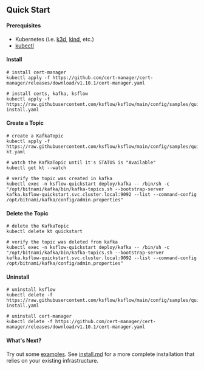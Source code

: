 ## Quick Start

#### Prerequisites
* Kubernetes (i.e. [k3d](https://k3d.io/v5.4.6/#installation), [kind](https://kind.sigs.k8s.io/docs/user/quick-start/#installation), etc.)
* [kubectl](https://kubernetes.io/docs/tasks/tools/#kubectl)

#### Install
```shell
# install cert-manager
kubectl apply -f https://github.com/cert-manager/cert-manager/releases/download/v1.10.1/cert-manager.yaml

# install certs, kafka, ksflow
kubectl apply -f https://raw.githubusercontent.com/ksflow/ksflow/main/config/samples/quickstart-install.yaml
```

#### Create a Topic
```shell
# create a KafkaTopic
kubectl apply -f https://raw.githubusercontent.com/ksflow/ksflow/main/config/samples/quickstart-kt.yaml

# watch the KafkaTopic until it's STATUS is "Available"
kubectl get kt --watch

# verify the topic was created in kafka
kubectl exec -n ksflow-quickstart deploy/kafka -- /bin/sh -c "/opt/bitnami/kafka/bin/kafka-topics.sh --bootstrap-server kafka.ksflow-quickstart.svc.cluster.local:9092 --list --command-config /opt/bitnami/kafka/config/admin.properties"
```

#### Delete the Topic
```shell
# delete the KafkaTopic
kubectl delete kt quickstart

# verify the topic was deleted from kafka
kubectl exec -n ksflow-quickstart deploy/kafka -- /bin/sh -c "/opt/bitnami/kafka/bin/kafka-topics.sh --bootstrap-server kafka.ksflow-quickstart.svc.cluster.local:9092 --list --command-config /opt/bitnami/kafka/config/admin.properties"
```

#### Uninstall
```shell
# uninstall ksflow
kubectl delete -f https://raw.githubusercontent.com/ksflow/ksflow/main/config/samples/quickstart-install.yaml

# uninstall cert-manager
kubectl delete -f https://github.com/cert-manager/cert-manager/releases/download/v1.10.1/cert-manager.yaml
```

#### What's Next?
Try out some [examples](../examples).
See [install.md](./install.md) for a more complete installation that relies on your existing infrastructure.
